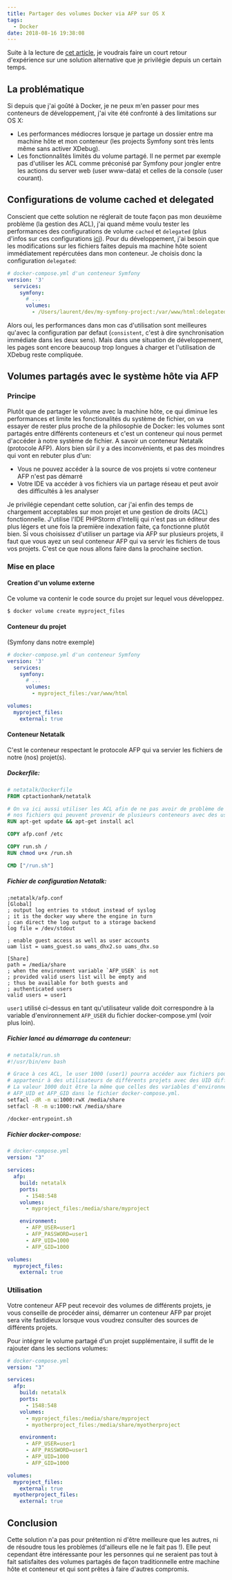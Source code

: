 ```yaml
---
title: Partager des volumes Docker via AFP sur OS X
tags:
  - Docker
date: 2018-08-16 19:38:08
---
```


Suite à la lecture de [cet article](https://jolicode.com/blog/ma-stack-de-developpement-avec-docker-sous-macos-x), je voudrais faire un court retour d'expérience sur une solution alternative
 que je privilégie depuis un certain temps. 
 
## La problématique
Si depuis que j'ai goûté à Docker, je ne peux m'en passer pour mes conteneurs de développement, j'ai vite été confronté à des limitations sur OS X:
- Les performances médiocres lorsque je partage un dossier entre ma machine hôte et mon conteneur (les projects Symfony sont très lents même sans activer XDebug).
- Les fonctionnalités limités du volume partagé. Il ne permet par exemple pas d'utiliser les ACL comme préconisé par Symfony pour jongler entre les actions du server web (user www-data) et celles de la console (user courant).  
<!-- more -->

## Configurations de volume cached et delegated
Conscient que cette solution ne réglerait de toute façon pas mon deuxième problème (la gestion des ACL), j'ai quand même voulu tester les performances des configurations de volume `cached` et `delegated` (plus d'infos sur ces configurations [ici](https://docs.docker.com/docker-for-mac/osxfs-caching/#tuning-with-consistent-cached-and-delegated-configurations)). Pour du développement, j'ai besoin que les modifications sur les fichiers faites depuis ma machine hôte soient immédiatement repércutées dans mon conteneur. Je choisis donc la configuration `delegated`:

```yaml
# docker-compose.yml d'un conteneur Symfony
version: '3'
  services:
    symfony:
      # ...
      volumes:
        - /Users/laurent/dev/my-symfony-project:/var/www/html:delegated
```

Alors oui, les performances dans mon cas d'utilisation sont meilleures qu'avec la configuration par defaut (`consistent`, c'est à dire synchronisation immédiate dans les deux sens). Mais dans une situation de développement, les pages sont encore beaucoup trop longues à charger et l'utilisation de XDebug reste compliquée.

## Volumes partagés avec le système hôte via AFP

### Principe
Plutôt que de partager le volume avec la machine hôte, ce qui diminue les performances et limite les fonctionalités du système de fichier, on va essayer de rester plus proche de la philosophie de Docker: les volumes sont partagés entre différents conteneurs et c'est un conteneur qui nous permet d'accéder à notre système de fichier. A savoir un conteneur Netatalk (protocole AFP). Alors bien sûr il y a des inconvénients, et pas des moindres qui vont en rebuter plus d'un:
* Vous ne pouvez accéder à la source de vos projets si votre conteneur AFP n'est pas démarré
* Votre IDE va accéder à vos fichiers via un partage réseau et peut avoir des difficultés à les analyser

Je privilégie cependant cette solution, car j'ai enfin des temps de chargement acceptables sur mon projet et une gestion de droits (ACL) fonctionnelle. J'utilise l'IDE PHPStorm d'Intellij qui n'est pas un éditeur des plus légers et une fois la première indexation faite, ça fonctionne plutôt bien. Si vous choisissez d'utiliser un partage via AFP sur plusieurs projets, il faut que vous ayez un seul conteneur AFP qui va servir les fichiers de tous vos projets. C'est ce que nous allons faire dans la prochaine section.

### Mise en place

#### Creation d'un volume externe
Ce volume va contenir le code source du projet sur lequel vous développez.
```bash
$ docker volume create myproject_files
```

#### Conteneur du projet
(Symfony dans notre exemple)

```yaml
# docker-compose.yml d'un conteneur Symfony
version: '3'
  services:
    symfony:
      # ...
      volumes:
        - myproject_files:/var/www/html

volumes:
  myproject_files:
    external: true            
```

#### Conteneur Netatalk

C'est le conteneur respectant le protocole AFP qui va servier les fichiers de notre (nos) projet(s).

##### Dockerfile:  
```dockerfile
# netatalk/Dockerfile
FROM cptactionhank/netatalk

# On va ici aussi utiliser les ACL afin de ne pas avoir de problème de droits sur
# nos fichiers qui peuvent provenir de plusieurs conteneurs avec des users différents
RUN apt-get update && apt-get install acl

COPY afp.conf /etc

COPY run.sh /
RUN chmod u+x /run.sh

CMD ["/run.sh"]
```

##### Fichier de configuration Netatalk:
```
;netatalk/afp.conf
[Global]
; output log entries to stdout instead of syslog
; it is the docker way where the engine in turn
; can direct the log output to a storage backend
log file = /dev/stdout

; enable guest access as well as user accounts
uam list = uams_guest.so uams_dhx2.so uams_dhx.so

[Share]
path = /media/share
; when the environment variable `AFP_USER` is not
; provided valid users list will be empty and
; thus be available for both guests and
; authenticated users
valid users = user1
```

`user1` utilisé ci-dessus en tant qu'utilisateur valide doit correspondre à la variable d'environnement `AFP_USER` du fichier docker-compose.yml (voir plus loin).

##### Fichier lancé au démarrage du conteneur:
```bash
# netatalk/run.sh
#!/usr/bin/env bash

# Grace à ces ACL, le user 1000 (user1) pourra accéder aux fichiers pouvant
# appartenir à des utilisateurs de différents projets avec des UID différents.
# La valeur 1000 doit être la même que celles des variables d'environnement
# AFP_UID et AFP_GID dans le fichier docker-compose.yml.
setfacl -dR -m u:1000:rwX /media/share
setfacl -R -m u:1000:rwX /media/share

/docker-entrypoint.sh
```

##### Fichier docker-compose:
```yaml
# docker-compose.yml
version: "3"

services:
  afp:
    build: netatalk
    ports:
      - 1548:548
    volumes:
      - myproject_files:/media/share/myproject

    environment:
      - AFP_USER=user1
      - AFP_PASSWORD=user1
      - AFP_UID=1000
      - AFP_GID=1000

volumes:
  myproject_files:
    external: true 
```

### Utilisation
Votre conteneur AFP peut recevoir des volumes de différents projets, je vous conseille de procéder ainsi, démarrer un conteneur AFP par projet sera vite fastidieux lorsque vous voudrez consulter des sources de différents projets.

Pour intégrer le volume partagé d'un projet supplémentaire, il suffit de le rajouter dans les sections volumes:
```yaml
# docker-compose.yml
version: "3"

services:
  afp:
    build: netatalk
    ports:
      - 1548:548
    volumes:
      - myproject_files:/media/share/myproject
      - myotherproject_files:/media/share/myotherproject

    environment:
      - AFP_USER=user1
      - AFP_PASSWORD=user1
      - AFP_UID=1000
      - AFP_GID=1000

volumes:
  myproject_files:
    external: true
  myotherproject_files:
    external: true 
```


## Conclusion
Cette solution n'a pas pour prétention ni d'être meilleure que les autres, ni de résoudre tous les problèmes (d'ailleurs elle ne le fait pas !). Elle peut cependant être intéressante pour les personnes qui ne seraient pas tout à fait satisfaites des volumes partagés de façon traditionnelle entre machine hôte et conteneur et qui sont prêtes à faire d'autres compromis.